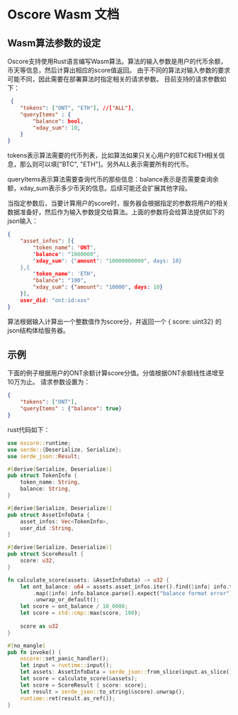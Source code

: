 # Oscore Wasm 文档

## Wasm算法参数的设定
Oscore支持使用Rust语言编写Wasm算法。算法的输入参数是用户的代币余额，币天等信息，然后计算出相应的score值返回。
由于不同的算法对输入参数的要求可能不同，因此需要在部署算法时指定相关的请求参数。
目前支持的请求参数如下：
```json
 {
	"tokens": ["ONT", "ETH"], //["ALL"],
	"queryItems" : {
		"balance": bool,
		"xday_sum": 10,
	}
}
```
tokens表示算法需要的代币列表，比如算法如果只关心用户的BTC和ETH相关信息，那么则可以填["BTC", "ETH"]。另外ALL表示需要所有的代币。

queryItems表示算法需要查询代币的那些信息：balance表示是否需要查询余额，xday_sum表示多少币天的信息。后续可能还会扩展其他字段。

当指定参数后，当要计算用户的score时，服务器会根据指定的参数将用户的相关数据准备好，然后作为输入参数提交给算法。上面的参数将会给算法提供如下的json输入：
```json
{
	"asset_infos": [{
		"token_name": 'ONT",
		"balance": "1000000", 
		"xday_sum": {"amount": "10000000000", days: 10}
	},{
		"token_name": 'ETH",
		"balance": "100", 
		"xday_sum": {"amount": "10000", days: 10}
	}],
	user_did: "ont:id:xxx"
}
```
算法根据输入计算出一个整数值作为score分，并返回一个 { score: uint32} 的json结构体给服务器。

## 示例

下面的例子根据用户的ONT余额计算score分值。分值根据ONT余额线性递增至10万为止。
请求参数设置为：
```json
{
	"tokens": ["ONT"], 
	"queryItems" : {"balance": true}
}
```

rust代码如下：

```rust
use oscore::runtime;
use serde::{Deserialize, Serialize};
use serde_json::Result;

#[derive(Serialize, Deserialize)]
pub struct TokenInfo {
    token_name: String,
    balance: String,
}

#[derive(Serialize, Deserialize)]
pub struct AssetInfoData {
    asset_infos: Vec<TokenInfo>,
    user_did :String,
}

#[derive(Serialize, Deserialize)]
pub struct ScoreResult {
    score: u32,
}

fn calculate_score(assets: &AssetInfoData) -> u32 {
    let ont_balance: u64 = assets.asset_infos.iter().find(|info| info.token_name=="ONT")
		.map(|info| info.balance.parse().expect("balance format error"))
		.unwrap_or_default();
    let score = ont_balance / 10_0000;
    let score = std::cmp::max(score, 100);
    
    score as u32
}

#[no_mangle]
pub fn invoke() {
    oscore::set_panic_handler();
    let input = runtime::input();
    let assets: AssetInfoData = serde_json::from_slice(input.as_slice()).expect("decode input failed");
	let score = calculate_score(&assets);
    let score = ScoreResult { score: score};
    let result = serde_json::to_string(&score).unwrap();
    runtime::ret(result.as_ref());
}
```

